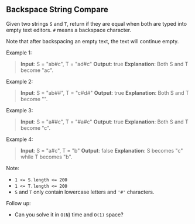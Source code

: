 ## Backspace String Compare

Given two strings `S` and `T`, return if they are equal when both are typed into empty text editors. `#` means a backspace character.

Note that after backspacing an empty text, the text will continue empty.

Example 1:

> **Input**: S = "ab#c", T = "ad#c"
> **Output**: true
> **Explanation**: Both S and T become "ac".

Example 2:

> **Input**: S = "ab##", T = "c#d#"
> **Output**: true
> **Explanation**: Both S and T become "".

Example 3:

> **Input**: S = "a##c", T = "#a#c"
> **Output**: true
> **Explanation**: Both S and T become "c".

Example 4:

> **Input**: S = "a#c", T = "b"
> **Output**: false
> **Explanation**: S becomes "c" while T becomes "b".

Note:

 - `1 <= S.length <= 200`
 - `1 <= T.length <= 200`
 - `S` and `T` only contain lowercase letters and `'#'` characters.

Follow up:

 - Can you solve it in `O(N`) time and `O(1)` space?

